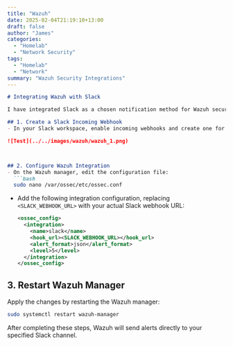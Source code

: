 ```yaml
---
title: "Wazuh"
date: 2025-02-04T21:19:10+13:00
draft: false
author: "James"
categories: 
  - "Homelab"
  - "Network Security"
tags: 
  - "Homelab"
  - "Network"
summary: "Wazuh Security Integrations"
---
```


```markdown
# Integrating Wazuh with Slack

I have integrated Slack as a chosen notification method for Wazuh security alerts. Here is a brief breakdown on how this is achieved. (https://documentation.wazuh.com/current/user-manual/manager/integration-with-external-apis.html)

## 1. Create a Slack Incoming Webhook
- In your Slack workspace, enable incoming webhooks and create one for your desired channel.

![Test](../../images/wazuh/wazuh_1.png)



## 2. Configure Wazuh Integration
- On the Wazuh manager, edit the configuration file:
  ```bash
  sudo nano /var/ossec/etc/ossec.conf
  ```
- Add the following integration configuration, replacing `<SLACK_WEBHOOK_URL>` with your actual Slack webhook URL:
  ```xml
  <ossec_config>
    <integration>
      <name>slack</name>
      <hook_url><SLACK_WEBHOOK_URL></hook_url>
      <alert_format>json</alert_format>
      <level>5</level>
    </integration>
  </ossec_config>
  ```

## 3. Restart Wazuh Manager
Apply the changes by restarting the Wazuh manager:
```bash
sudo systemctl restart wazuh-manager
```

After completing these steps, Wazuh will send alerts directly to your specified Slack channel.
